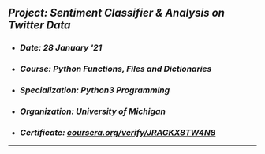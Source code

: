 ## _Project: Sentiment Classifier & Analysis on Twitter Data_
- ### _Date: 28 January '21_
- ### _Course: Python Functions, Files and Dictionaries_
- ### _Specialization: Python3 Programming_
- ### _Organization: University of Michigan_
- ### _Certificate: [coursera.org/verify/JRAGKX8TW4N8](https://coursera.org/verify/JRAGKX8TW4N8)_
---

